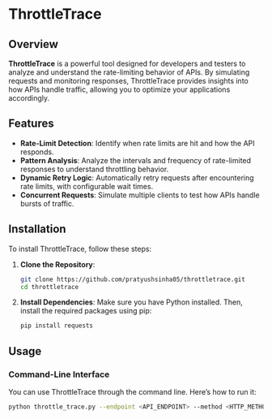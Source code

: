 # ThrottleTrace

## Overview

**ThrottleTrace** is a powerful tool designed for developers and testers to analyze and understand the rate-limiting behavior of APIs. By simulating requests and monitoring responses, ThrottleTrace provides insights into how APIs handle traffic, allowing you to optimize your applications accordingly.

## Features

- **Rate-Limit Detection**: Identify when rate limits are hit and how the API responds.
- **Pattern Analysis**: Analyze the intervals and frequency of rate-limited responses to understand throttling behavior.
- **Dynamic Retry Logic**: Automatically retry requests after encountering rate limits, with configurable wait times.
- **Concurrent Requests**: Simulate multiple clients to test how APIs handle bursts of traffic.

## Installation

To install ThrottleTrace, follow these steps:

1. **Clone the Repository**:
    ```bash
    git clone https://github.com/pratyushsinha05/throttletrace.git
    cd throttletrace
    ```

2. **Install Dependencies**:
    Make sure you have Python installed. Then, install the required packages using pip:
    ```bash
    pip install requests
    ```

## Usage

### Command-Line Interface

You can use ThrottleTrace through the command line. Here’s how to run it:

```bash
python throttle_trace.py --endpoint <API_ENDPOINT> --method <HTTP_METHOD> --max-requests <NUMBER_OF_REQUESTS> --retry-after <SECONDS>
